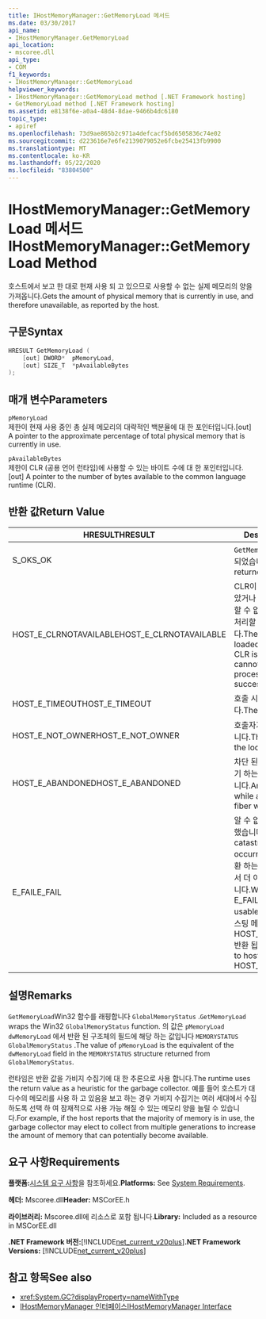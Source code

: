 ```yaml
---
title: IHostMemoryManager::GetMemoryLoad 메서드
ms.date: 03/30/2017
api_name:
- IHostMemoryManager.GetMemoryLoad
api_location:
- mscoree.dll
api_type:
- COM
f1_keywords:
- IHostMemoryManager::GetMemoryLoad
helpviewer_keywords:
- IHostMemoryManager::GetMemoryLoad method [.NET Framework hosting]
- GetMemoryLoad method [.NET Framework hosting]
ms.assetid: e8138f6e-a0a4-48d4-8dae-9466b4dc6180
topic_type:
- apiref
ms.openlocfilehash: 73d9ae865b2c971a4defcacf5bd6505836c74e02
ms.sourcegitcommit: d223616e7e6fe2139079052e6fcbe25413fb9900
ms.translationtype: MT
ms.contentlocale: ko-KR
ms.lasthandoff: 05/22/2020
ms.locfileid: "83804500"
---
```

# <a name="ihostmemorymanagergetmemoryload-method"></a><span data-ttu-id="f2ce6-102">IHostMemoryManager::GetMemoryLoad 메서드</span><span class="sxs-lookup"><span data-stu-id="f2ce6-102">IHostMemoryManager::GetMemoryLoad Method</span></span>
<span data-ttu-id="f2ce6-103">호스트에서 보고 한 대로 현재 사용 되 고 있으므로 사용할 수 없는 실제 메모리의 양을 가져옵니다.</span><span class="sxs-lookup"><span data-stu-id="f2ce6-103">Gets the amount of physical memory that is currently in use, and therefore unavailable, as reported by the host.</span></span>  
  
## <a name="syntax"></a><span data-ttu-id="f2ce6-104">구문</span><span class="sxs-lookup"><span data-stu-id="f2ce6-104">Syntax</span></span>  
  
```cpp  
HRESULT GetMemoryLoad (  
    [out] DWORD*  pMemoryLoad,
    [out] SIZE_T  *pAvailableBytes  
);  
```  
  
## <a name="parameters"></a><span data-ttu-id="f2ce6-105">매개 변수</span><span class="sxs-lookup"><span data-stu-id="f2ce6-105">Parameters</span></span>  
 `pMemoryLoad`  
 <span data-ttu-id="f2ce6-106">제한이 현재 사용 중인 총 실제 메모리의 대략적인 백분율에 대 한 포인터입니다.</span><span class="sxs-lookup"><span data-stu-id="f2ce6-106">[out] A pointer to the approximate percentage of total physical memory that is currently in use.</span></span>  
  
 `pAvailableBytes`  
 <span data-ttu-id="f2ce6-107">제한이 CLR (공용 언어 런타임)에 사용할 수 있는 바이트 수에 대 한 포인터입니다.</span><span class="sxs-lookup"><span data-stu-id="f2ce6-107">[out] A pointer to the number of bytes available to the common language runtime (CLR).</span></span>  
  
## <a name="return-value"></a><span data-ttu-id="f2ce6-108">반환 값</span><span class="sxs-lookup"><span data-stu-id="f2ce6-108">Return Value</span></span>  
  
|<span data-ttu-id="f2ce6-109">HRESULT</span><span class="sxs-lookup"><span data-stu-id="f2ce6-109">HRESULT</span></span>|<span data-ttu-id="f2ce6-110">Description</span><span class="sxs-lookup"><span data-stu-id="f2ce6-110">Description</span></span>|  
|-------------|-----------------|  
|<span data-ttu-id="f2ce6-111">S_OK</span><span class="sxs-lookup"><span data-stu-id="f2ce6-111">S_OK</span></span>|<span data-ttu-id="f2ce6-112">`GetMemoryLoad`성공적으로 반환 되었습니다.</span><span class="sxs-lookup"><span data-stu-id="f2ce6-112">`GetMemoryLoad` returned successfully.</span></span>|  
|<span data-ttu-id="f2ce6-113">HOST_E_CLRNOTAVAILABLE</span><span class="sxs-lookup"><span data-stu-id="f2ce6-113">HOST_E_CLRNOTAVAILABLE</span></span>|<span data-ttu-id="f2ce6-114">CLR이 프로세스에 로드 되지 않았거나 CLR이 관리 코드를 실행할 수 없거나 호출을 성공적으로 처리할 수 없는 상태에 있습니다.</span><span class="sxs-lookup"><span data-stu-id="f2ce6-114">The CLR has not been loaded into a process, or the CLR is in a state in which it cannot run managed code or process the call successfully.</span></span>|  
|<span data-ttu-id="f2ce6-115">HOST_E_TIMEOUT</span><span class="sxs-lookup"><span data-stu-id="f2ce6-115">HOST_E_TIMEOUT</span></span>|<span data-ttu-id="f2ce6-116">호출 시간이 초과 되었습니다.</span><span class="sxs-lookup"><span data-stu-id="f2ce6-116">The call timed out.</span></span>|  
|<span data-ttu-id="f2ce6-117">HOST_E_NOT_OWNER</span><span class="sxs-lookup"><span data-stu-id="f2ce6-117">HOST_E_NOT_OWNER</span></span>|<span data-ttu-id="f2ce6-118">호출자가 잠금을 소유 하지 않습니다.</span><span class="sxs-lookup"><span data-stu-id="f2ce6-118">The caller does not own the lock.</span></span>|  
|<span data-ttu-id="f2ce6-119">HOST_E_ABANDONED</span><span class="sxs-lookup"><span data-stu-id="f2ce6-119">HOST_E_ABANDONED</span></span>|<span data-ttu-id="f2ce6-120">차단 된 스레드나 파이버에서 대기 하는 동안 이벤트를 취소 했습니다.</span><span class="sxs-lookup"><span data-stu-id="f2ce6-120">An event was canceled while a blocked thread or fiber was waiting on it.</span></span>|  
|<span data-ttu-id="f2ce6-121">E_FAIL</span><span class="sxs-lookup"><span data-stu-id="f2ce6-121">E_FAIL</span></span>|<span data-ttu-id="f2ce6-122">알 수 없는 치명적인 오류가 발생 했습니다.</span><span class="sxs-lookup"><span data-stu-id="f2ce6-122">An unknown catastrophic failure occurred.</span></span> <span data-ttu-id="f2ce6-123">메서드가 E_FAIL 반환 하는 경우 해당 프로세스 내에서 더 이상 CLR을 사용할 수 없습니다.</span><span class="sxs-lookup"><span data-stu-id="f2ce6-123">When a method returns E_FAIL, the CLR is no longer usable within the process.</span></span> <span data-ttu-id="f2ce6-124">호스팅 메서드를 이후에 호출 하면 HOST_E_CLRNOTAVAILABLE 반환 됩니다.</span><span class="sxs-lookup"><span data-stu-id="f2ce6-124">Subsequent calls to hosting methods return HOST_E_CLRNOTAVAILABLE.</span></span>|  
  
## <a name="remarks"></a><span data-ttu-id="f2ce6-125">설명</span><span class="sxs-lookup"><span data-stu-id="f2ce6-125">Remarks</span></span>  
 <span data-ttu-id="f2ce6-126">`GetMemoryLoad`Win32 함수를 래핑합니다 `GlobalMemoryStatus` .</span><span class="sxs-lookup"><span data-stu-id="f2ce6-126">`GetMemoryLoad` wraps the Win32 `GlobalMemoryStatus` function.</span></span> <span data-ttu-id="f2ce6-127">의 값은 `pMemoryLoad` `dwMemoryLoad` 에서 반환 된 구조체의 필드에 해당 하는 값입니다 `MEMORYSTATUS` `GlobalMemoryStatus` .</span><span class="sxs-lookup"><span data-stu-id="f2ce6-127">The value of `pMemoryLoad` is the equivalent of the `dwMemoryLoad` field in the `MEMORYSTATUS` structure returned from `GlobalMemoryStatus`.</span></span>  
  
 <span data-ttu-id="f2ce6-128">런타임은 반환 값을 가비지 수집기에 대 한 추론으로 사용 합니다.</span><span class="sxs-lookup"><span data-stu-id="f2ce6-128">The runtime uses the return value as a heuristic for the garbage collector.</span></span> <span data-ttu-id="f2ce6-129">예를 들어 호스트가 대다수의 메모리를 사용 하 고 있음을 보고 하는 경우 가비지 수집기는 여러 세대에서 수집 하도록 선택 하 여 잠재적으로 사용 가능 해질 수 있는 메모리 양을 늘릴 수 있습니다.</span><span class="sxs-lookup"><span data-stu-id="f2ce6-129">For example, if the host reports that the majority of memory is in use, the garbage collector may elect to collect from multiple generations to increase the amount of memory that can potentially become available.</span></span>  
  
## <a name="requirements"></a><span data-ttu-id="f2ce6-130">요구 사항</span><span class="sxs-lookup"><span data-stu-id="f2ce6-130">Requirements</span></span>  
 <span data-ttu-id="f2ce6-131">**플랫폼:**[시스템 요구 사항](../../get-started/system-requirements.md)을 참조하세요.</span><span class="sxs-lookup"><span data-stu-id="f2ce6-131">**Platforms:** See [System Requirements](../../get-started/system-requirements.md).</span></span>  
  
 <span data-ttu-id="f2ce6-132">**헤더:** Mscoree.dll</span><span class="sxs-lookup"><span data-stu-id="f2ce6-132">**Header:** MSCorEE.h</span></span>  
  
 <span data-ttu-id="f2ce6-133">**라이브러리:** Mscoree.dll에 리소스로 포함 됩니다.</span><span class="sxs-lookup"><span data-stu-id="f2ce6-133">**Library:** Included as a resource in MSCorEE.dll</span></span>  
  
 <span data-ttu-id="f2ce6-134">**.NET Framework 버전:**[!INCLUDE[net_current_v20plus](../../../../includes/net-current-v20plus-md.md)]</span><span class="sxs-lookup"><span data-stu-id="f2ce6-134">**.NET Framework Versions:** [!INCLUDE[net_current_v20plus](../../../../includes/net-current-v20plus-md.md)]</span></span>  
  
## <a name="see-also"></a><span data-ttu-id="f2ce6-135">참고 항목</span><span class="sxs-lookup"><span data-stu-id="f2ce6-135">See also</span></span>

- <xref:System.GC?displayProperty=nameWithType>
- [<span data-ttu-id="f2ce6-136">IHostMemoryManager 인터페이스</span><span class="sxs-lookup"><span data-stu-id="f2ce6-136">IHostMemoryManager Interface</span></span>](ihostmemorymanager-interface.md)
